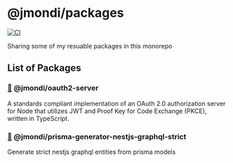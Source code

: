 # @jmondi/packages

[![CI](https://github.com/jasonraimondi/jmondi/actions/workflows/ci.yaml/badge.svg)](https://github.com/jasonraimondi/jmondi/actions/workflows/ci.yaml)

Sharing some of my resuable packages in this monorepo

## List of Packages

### [📁](https://github.com/jasonraimondi/ts-oauth2-server) @jmondi/oauth2-server

A standards compliant implementation of an OAuth 2.0 authorization server for Node that utilizes JWT and Proof Key for Code Exchange (PKCE), written in TypeScript. 

### [📁](https://github.com/jasonraimondi/prisma-generator-nestjs-graphql-strict) @jmondi/prisma-generator-nestjs-graphql-strict

Generate strict nestjs graphql entities from prisma models

[//]: # (INSERT_START)

[//]: # (INSERT_END)
